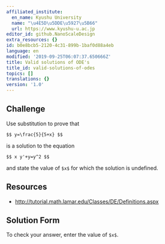 ```yaml
---
affiliated_institute:
  en_name: Kyushu University
  name: "\u4E5D\u5DDE\u5927\u5B66"
  url: https://www.kyushu-u.ac.jp
editor_id: github.NanoScaleDesign
extra_resources: {}
id: b0e8bcb5-2120-4c31-899b-1baf0d88a4eb
language: en
modified: '2019-09-25T06:07:37.650666Z'
title: Valid solutions of ODE's
title_id: valid-solutions-of-odes
topics: []
translations: {}
version: '1.0'
---
```


## Challenge
Use substitution to prove that

`$$ y=\frac{5}{5+x} $$`

is a solution to the equation

`$$ x y'+y=y^2 $$`

and state the value of `$x$` for which the solution is undefined.


## Resources
- http://tutorial.math.lamar.edu/Classes/DE/Definitions.aspx


## Solution Form
To check your answer, enter the value of `$x$`.



